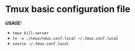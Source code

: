 # Tmux  basic configuration file
***USAGE:***
- `tmux kill-server`
- `ln -s ./tmux/tmux.conf.local ~/.tmux.conf.local`
- `source ~/.tmux.conf.local`
